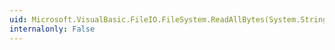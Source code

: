 ```yaml
---
uid: Microsoft.VisualBasic.FileIO.FileSystem.ReadAllBytes(System.String)
internalonly: False
---
```

